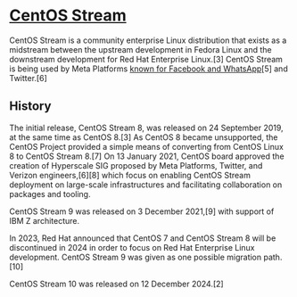 # **[CentOS Stream](https://en.wikipedia.org/wiki/CentOS_Stream)**

CentOS Stream is a community enterprise Linux distribution that exists as a midstream between the upstream development in Fedora Linux and the downstream development for Red Hat Enterprise Linux.[3] CentOS Stream is being used by Meta Platforms [known for Facebook and WhatsApp](4)[5] and Twitter.[6]

## History

The initial release, CentOS Stream 8, was released on 24 September 2019, at the same time as CentOS 8.[3] As CentOS 8 became unsupported, the CentOS Project provided a simple means of converting from CentOS Linux 8 to CentOS Stream 8.[7] On 13 January 2021, CentOS board approved the creation of Hyperscale SIG proposed by Meta Platforms, Twitter, and Verizon engineers,[6][8] which focus on enabling CentOS Stream deployment on large-scale infrastructures and facilitating collaboration on packages and tooling.

CentOS Stream 9 was released on 3 December 2021,[9] with support of IBM Z architecture.

In 2023, Red Hat announced that CentOS 7 and CentOS Stream 8 will be discontinued in 2024 in order to focus on Red Hat Enterprise Linux development. CentOS Stream 9 was given as one possible migration path.[10]

CentOS Stream 10 was released on 12 December 2024.[2]
